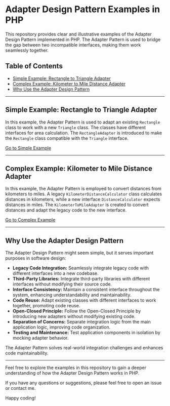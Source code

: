 # Adapter Design Pattern Examples in PHP

This repository provides clear and illustrative examples of the Adapter Design Pattern implemented in PHP. The Adapter Pattern is used to bridge the gap between two incompatible interfaces, making them work seamlessly together.

## Table of Contents

- [Simple Example: Rectangle to Triangle Adapter](#simple-example-rectangle-to-triangle-adapter)
- [Complex Example: Kilometer to Mile Distance Adapter](#complex-example-kilometer-to-mile-distance-adapter)
- [Why Use the Adapter Design Pattern](#why-use-the-adapter-design-pattern)

---

## Simple Example: Rectangle to Triangle Adapter

In this example, the Adapter Pattern is used to adapt an existing `Rectangle` class to work with a new `Triangle` class. The classes have different interfaces for area calculation. The `RectangleAdapter` is introduced to make the `Rectangle` class compatible with the `Triangle` interface.

[Go to Simple Example](/simple-example.php)

---

## Complex Example: Kilometer to Mile Distance Adapter

In this example, the Adapter Pattern is employed to convert distances from kilometers to miles. A legacy `KilometerDistanceCalculator` class calculates distances in kilometers, while a new interface `DistanceCalculator` expects distances in miles. The `KilometerToMileAdapter` is created to convert distances and adapt the legacy code to the new interface.

[Go to Complex Example](/complex-example.php)

---

## Why Use the Adapter Design Pattern

The Adapter Design Pattern might seem simple, but it serves important purposes in software design:

- **Legacy Code Integration:** Seamlessly integrate legacy code with different interfaces into a new codebase.
- **Third-Party Libraries:** Integrate third-party libraries with different interfaces without modifying their source code.
- **Interface Consistency:** Maintain a consistent interface throughout the system, enhancing understandability and maintainability.
- **Code Reuse:** Adapt existing classes with different interfaces to work together, promoting code reuse.
- **Open-Closed Principle:** Follow the Open-Closed Principle by introducing new adapters without modifying existing code.
- **Separation of Concerns:** Separate integration logic from the main application logic, improving code organization.
- **Testing and Maintenance:** Test application components in isolation by mocking adapter behavior.

The Adapter Pattern solves real-world integration challenges and enhances code maintainability.

---

Feel free to explore the examples in this repository to gain a deeper understanding of how the Adapter Design Pattern works in PHP.

If you have any questions or suggestions, please feel free to open an issue or contact me.

Happy coding!
